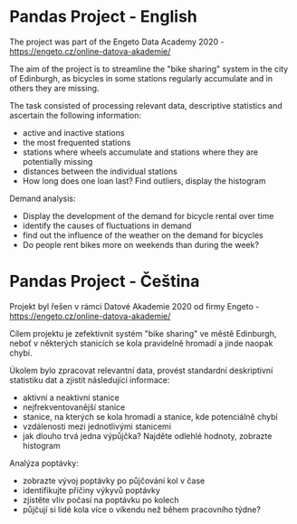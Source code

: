 # Pandas Project - English

The project was part of the Engeto Data Academy 2020 - https://engeto.cz/online-datova-akademie/ 

The aim of the project is to streamline the "bike sharing" system in the city of Edinburgh, as bicycles in some stations regularly accumulate and in others they are missing.

The task consisted of processing relevant data, descriptive statistics and ascertain the following information:
- active and inactive stations
- the most frequented stations
- stations where wheels accumulate and stations where they are potentially missing
- distances between the individual stations
- How long does one loan last? Find outliers, display the histogram

Demand analysis:
- Display the development of the demand for bicycle rental over time
- identify the causes of fluctuations in demand
- find out the influence of the weather on the demand for bicycles 
- Do people rent bikes more on weekends than during the week?

# Pandas Project - Čeština

Projekt byl řešen v rámci Datové Akademie 2020 od firmy Engeto - https://engeto.cz/online-datova-akademie/ 

Cílem projektu je zefektivnit systém "bike sharing" ve městě Edinburgh, neboť v některých stanicích se kola pravidelně hromadí a jinde naopak chybí. 

Úkolem bylo zpracovat relevantní data, provést standardní deskriptivní statistiku dat a zjistit následující informace:

- aktivní a neaktivní stanice
- nejfrekventovanější stanice
- stanice, na kterých se kola hromadí a stanice, kde potenciálně chybí
- vzdálenosti mezi jednotlivými stanicemi
- jak dlouho trvá jedna výpůjčka? Najděte odlehlé hodnoty, zobrazte histogram

Analýza poptávky:
- zobrazte vývoj poptávky po půjčování kol v čase
- identifikujte příčiny výkyvů poptávky
- zjistěte vliv počasí na poptávku po kolech
- půjčují si lidé kola více o víkendu než během pracovního týdne?
